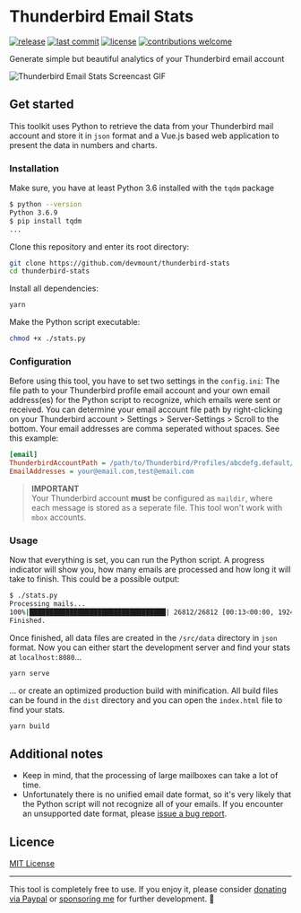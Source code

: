 # Thunderbird Email Stats

[![release](https://img.shields.io/badge/release-v0.1.4-30cef2.svg?style=flat-square)](https://github.com/devmount/thunderbird-stats/releases) [![last commit](https://img.shields.io/github/last-commit/devmount/thunderbird-stats?label=updated&color=30cef2&style=flat-square)](https://github.com/devmount/thunderbird-stats/commits/master) [![license](https://img.shields.io/badge/license-MIT-30cef2.svg?style=flat-square)](./LICENSE) [![contributions welcome](https://img.shields.io/badge/contributions-welcome-30cef2.svg?style=flat-square)](./CONTRIBUTING.md)

Generate simple but beautiful analytics of your Thunderbird email account

![Thunderbird Email Stats Screencast GIF](https://user-images.githubusercontent.com/5441654/93454804-c2ec1700-f8db-11ea-9db3-74ca68a77576.gif)

## Get started

This toolkit uses Python to retrieve the data from your Thunderbird mail account and store it in `json` format and a Vue.js based web application to present the data in numbers and charts.

### Installation

Make sure, you have at least Python 3.6 installed with the `tqdm` package

```bash
$ python --version
Python 3.6.9
$ pip install tqdm
...
```

Clone this repository and enter its root directory:

```bash
git clone https://github.com/devmount/thunderbird-stats
cd thunderbird-stats
```

Install all dependencies:

```bash
yarn
```

Make the Python script executable:

```bash
chmod +x ./stats.py
```

### Configuration

Before using this tool, you have to set two settings in the `config.ini`: The file path to your Thunderbird profile email account and your own email address(es) for the Python script to recognize, which emails were sent or received. You can determine your email account file path by right-clicking on your Thunderbird account > Settings > Server-Settings > Scroll to the bottom. Your email addresses are comma seperated without spaces. See this example:

```ini
[email]
ThunderbirdAccountPath = /path/to/Thunderbird/Profiles/abcdefg.default/ImapMail/account
EmailAddresses = your@email.com,test@email.com
```

> **IMPORTANT**  
> Your Thunderbird account **must** be configured as `maildir`, where each message is stored as a seperate file. This tool won't work with `mbox` accounts.

### Usage

Now that everything is set, you can run the Python script. A progress indicator will show you, how many emails are processed and how long it will take to finish. This could be a possible output:

```bash
$ ./stats.py
Processing mails...
100%|██████████████████████████████████| 26812/26812 [00:13<00:00, 1924.08mails/s]
Finished.
```

Once finished, all data files are created in the `/src/data` directory in `json` format. Now you can either start the development server and find your stats at `localhost:8080`...

```bash
yarn serve
```

... or create an optimized production build with minification. All build files can be found in the `dist` directory and you can open the `index.html` file to find your stats.

```bash
yarn build
```

## Additional notes

- Keep in mind, that the processing of large mailboxes can take a lot of time.
- Unfortunately there is no unified email date format, so it's very likely that the Python script will not recognize all of your emails. If you encounter an unsupported date format, please [issue a bug report](https://github.com/devmount/thunderbird-stats/issues/new?template=bug_report.md).

## Licence

[MIT License](./LICENSE)

---

This tool is completely free to use. If you enjoy it, please consider [donating via Paypal](https://paypal.me/devmount) or [sponsoring me](https://github.com/sponsors/devmount) for further development. :green_heart:
